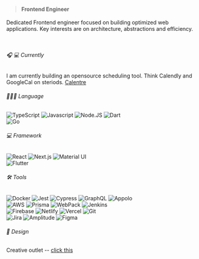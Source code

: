 >#### Frontend Engineer
Dedicated Frontend engineer focused on building optimized web applications. Key interests are on architecture, abstractions and efficiency.

&nbsp;

###### 🎧 💻 Currently
I am currently building an opensource scheduling tool. Think Calendly and GoogleCal on steriods. [Calentre](https://github.com/calentre)

###### 🧑🏽‍💻 Language
![TypeScript](https://img.shields.io/badge/-TypeScript-black?style=flat-square&logo=typescript)
![Javascript](https://img.shields.io/badge/-JavaScript-black?style=flat-square&logo=javascript)
![Node.JS](https://img.shields.io/badge/-Node.js-black?style=flat-square&logo=nodedotjs)
![Dart](https://img.shields.io/badge/-Dart-black?style=flat-square&logo=dart)<br>
![Go](https://img.shields.io/badge/-Go-black?style=flat-square&logo=go)

###### 💻 Framework
![React](https://img.shields.io/badge/-React-black?style=flat-square&logo=react)
![Next.js](https://img.shields.io/badge/-NextJs-black?style=flat-square&logo=nextdotjs)
![Material UI](https://img.shields.io/badge/-MaterialUI-black?style=flat-square&logo=mui)<br>
![Flutter](https://img.shields.io/badge/-Flutter-black?style=flat-square&logo=flutter)

###### 🛠 Tools
![Docker](https://img.shields.io/badge/-Docker-black?style=flat-square&logo=docker)
![Jest](https://img.shields.io/badge/-Jest-black?style=flat-square&logo=jest)
![Cypress](https://img.shields.io/badge/-Cypress-black?style=flat-square&logo=cypress)
![GraphQL](https://img.shields.io/badge/-graphql-black?style=flat-square&logo=graphql)
![Appolo](https://img.shields.io/badge/-AppoloClient-black?style=flat-square&logo=apollographql)<br>
![AWS](https://img.shields.io/badge/-AWS-black?style=flat-square&logo=amazonaws)
![Prisma](https://img.shields.io/badge/-prisma-black?style=flat-square&logo=prisma)
![WebPack](https://img.shields.io/badge/-Webpack-black?style=flat-square&logo=webpack)
![Jenkins](https://img.shields.io/badge/-jenkins-black?style=flat-square&logo=jenkins)<br>
![Firebase](https://img.shields.io/badge/-Firebase-black?style=flat-square&logo=firebase)
![Netlify](https://img.shields.io/badge/-Netlify-black?style=flat-square&logo=netlify)
![Vercel](https://img.shields.io/badge/-Vercel-black?style=flat-square&logo=vercel)
![Git](https://img.shields.io/badge/-Git-black?style=flat-square&logo=git)<br>
![Jira](https://img.shields.io/badge/-Jira-black?style=flat-square&logo=jira)
![Amplitude](https://img.shields.io/badge/-Amplitude-black?style=flat-square&logo=amplitude)
![Figma](https://img.shields.io/badge/-Figma-black?style=flat-square&logo=figma)<br>

###### 🎨 Design
Creative outlet -- [click this](https://behance.net/fisayoobilaja)
